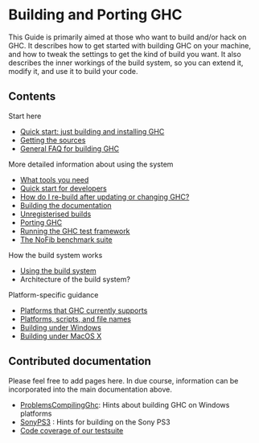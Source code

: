 # Building and Porting GHC


This Guide is primarily aimed at those who want to build and/or
hack on GHC.  It describes how to get started with building GHC on your
machine, and how to tweak the settings to get the kind of build you
want.  It also describes the inner workings of the build system, so you
can extend it, modify it, and use it to build your code.

## Contents


Start here

- [Quick start: just building and installing GHC](building/quick-start)
- [Getting the sources](building/getting-the-sources)
- [General FAQ for building GHC](building/faq)


More detailed information about using the system

- [What tools you need](building/prerequisites)
- [Quick start for developers](building/hacking)
- [How do I re-build after updating or changing GHC?](building/rebuilding)
- [Building the documentation](building/docs)
- [Unregisterised builds](building/unregisterised)
- [Porting GHC](building/porting)
- [Running the GHC test framework](building/running-tests)
- [The NoFib benchmark suite](building/running-no-fib)


How the build system works

- [Using the build system](building/using)
- Architecture of the build system?


Platform-specific guidance

- [Platforms that GHC currently supports](platforms)
- [Platforms, scripts, and file names](building/platforms-scripts-file-names)
- [Building under Windows](building/windows)
- [Building under MacOS X](building/mac-osx)

## Contributed documentation


Please feel free to add pages here.  In due course, information can be incorporated into the main documentation above.

- [ProblemsCompilingGhc](problems-compiling-ghc): Hints about building GHC on Windows platforms  
- [SonyPS3](sony-p-s3) : Hints for building on the Sony PS3
- [Code coverage of our testsuite](ghc-coverage)
